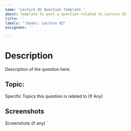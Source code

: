 ```yaml
---
name: 'Lecture 02 Question Template '
about: Template to post a question related to Lecture 02
title: ''
labels: ":books: Lecture 02"
assignees: ''

---
```


# Description

Description of the question here.

## Topic:

Specific Topics this question is related to (If Any)

## Screenshots

Screenshots (if any)
`
